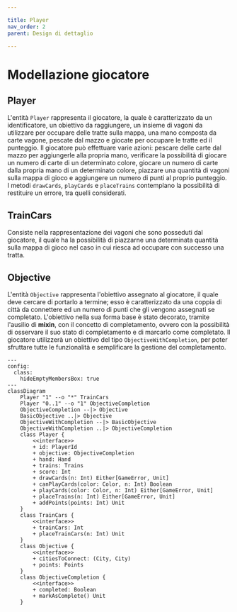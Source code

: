 ```yaml
---

title: Player
nav_order: 2
parent: Design di dettaglio

---
```


# Modellazione giocatore

## Player

L'entità `Player` rappresenta il giocatore, la quale è caratterizzato da un identificatore, un obiettivo da raggiungere,
un insieme di vagoni da utilizzare per occupare delle tratte sulla mappa, una mano composta da carte vagone, pescate
dal mazzo e giocate per occupare le tratte ed il punteggio. Il giocatore può effettuare varie azioni: pescare delle
carte dal mazzo per aggiungerle alla propria mano, verificare la possibilità di giocare un numero di carte di un
determinato colore, giocare un numero di carte dalla propria mano di un determinato colore, piazzare una quantità di
vagoni sulla mappa di gioco e aggiungere un numero di punti al proprio punteggio.
I metodi `drawCards`, `playCards` e `placeTrains` contemplano la possibilità di restituire un errore, tra quelli
considerati.

## TrainCars

Consiste nella rappresentazione dei vagoni che sono posseduti dal giocatore, il quale ha la possibilità di piazzarne una
determinata quantità sulla mappa di gioco nel caso in cui riesca ad occupare con successo una tratta.

## Objective

L'entità `Objective` rappresenta l'obiettivo assegnato al giocatore, il quale deve cercare di portarlo a termine; esso è
caratterizzato da una coppia di città da connettere ed un numero di punti che gli vengono assegnati se completato.
L'obiettivo nella sua forma base è stato decorato, tramite l'ausilio di **mixin**, con il concetto di completamento,
ovvero con la possibilità di osservare il suo stato di completamento e di marcarlo come completato.
Il giocatore utilizzerà un obiettivo del tipo `ObjectiveWithCompletion`, per poter sfruttare tutte le funzionalità e
semplificare la gestione del completamento.

```mermaid
---
config:
  class:
    hideEmptyMembersBox: true
---
classDiagram
    Player "1" --o "*" TrainCars
    Player "0..1" --o "1" ObjectiveCompletion
    ObjectiveCompletion --|> Objective
    BasicObjective ..|> Objective
    ObjectiveWithCompletion --|> BasicObjective
    ObjectiveWithCompletion ..|> ObjectiveCompletion
    class Player {
        <<interface>>
        + id: PlayerId
        + objective: ObjectiveCompletion
        + hand: Hand
        + trains: Trains
        + score: Int
        + drawCards(n: Int) Either[GameError, Unit]
        + canPlayCards(color: Color, n: Int) Boolean
        + playCards(color: Color, n: Int) Either[GameError, Unit]
        + placeTrains(n: Int) Either[GameError, Unit]
        + addPoints(points: Int) Unit
    }
    class TrainCars {
        <<interface>>
        + trainCars: Int
        + placeTrainCars(n: Int) Unit
    }
    class Objective {
        <<interface>>
        + citiesToConnect: (City, City)
        + points: Points
    }
    class ObjectiveCompletion {
        <<interface>>
        + completed: Boolean
        + markAsComplete() Unit
    }
```